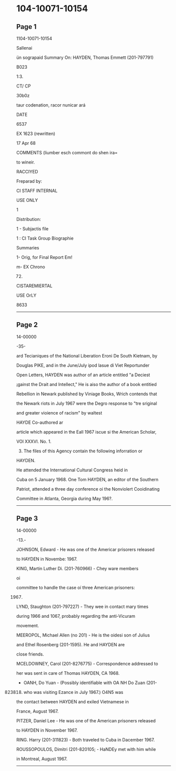 # 104-10071-10154

## Page 1

1104-10071-10154

Sallenai

ün sograpaid Summary On: HAYDEN, Thomas Emmett (201-797791)

B023

1:3.

CT/ CP

30b0z

taur codenation, racor nunicar ará

DATE

6537

EX 1623 (rewritten)

17 Apr 68

COMMENTS (liumber esch commont do shen ira=

to wineir.

RACCIYED

Freparad by:

CI STAFF INTERNAL

USE ONLY

1

Distribution:

1 - Subjactis file

1 : CI Task Group Biographie

Summaries

1- Orig, for Final Report Em!

m- EX Chrono

72.

CISTAREMIERTAL

USE OrLY

8633

---

## Page 2

14-00000

-35-

ard Tecianiques of the National Liberation Eroni De South Kietnam, by

Douglas PIKE, and in the June/July ipod lasue di Viet Reportunder

Open Letters, HAYDEN was author of an article entitled "a Deciest

¡gainst the Drait and Intellect," He is aiso the author of a book entitied

Rebellion in Newark published by Viniage Books, Wrich contends that

the Newark riots in July 1967 were the Degro response to "tre sriginal

and greater vioience of racism" by waltest

HAYDE Co-authored ar

article which appeared in the Eall 1967 iscue si the American Scholar,

VOl XXXVI. No. 1.

3. The files of this Agency contain the following inforration or

HAYDEN.

He attended the International Cultural Congress heid in

Cuba on 5 January 1968. One Tom HAYDEN, an editor of the Southern

Patriot, attended a three day conference oi the Nonviolert Cooidinating

Committee in Atlanta, Georgia during May 196?.

---

## Page 3

14-00000

-13.-

JOHNSON, Edward - He was one of the Americar prisorers released

to HAYDEN in Novembe: 1967.

KING, Martin Luther Di. (201-760966) - Chey ware members

oi

committee to handle the case oí three American prisoners:

1967.

LYND, Staughton (201-797227) - They wee in contact mary times

during 1966 and 1067, probably regarding the anti-Vicuram

movement.

MEEROPOL, Michael Allen (no 201) - He is the oidesi son of Julius

and Ethel Rosenberg (201-1595). He and HAYDEN are

close friends.

MCELDOWNEY, Carol (201-8276775) - Correspondence addressed to

her was sent in care of Thomas HAYDEN, CA 1968.

* OANH, Do Yuan - (Possibly identifiable with OA NH Do Zuan (201-

823818) who was visiting Ezance in July 1967.) O4N5 was

the contact between HAYDEN and exiled Vietnamese in

France, August 1967.

PITZER, Daniel Lee - He was one of the American prisoners released

to HAYDEN in November 1967.

RING. Harry (201-311823) - Both traveled to Cuba in Dacember 1967.

ROUSSOPOULOS, Dimitri (201-820105; - HaNDEy met with him while

in Montreal, August 1967.

---

